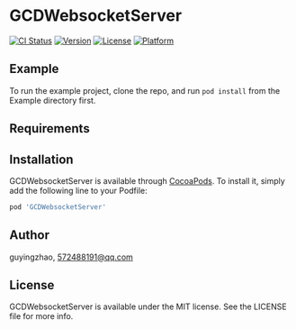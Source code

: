 # GCDWebsocketServer

[![CI Status](https://img.shields.io/travis/guyingzhao/GCDWebsocketServer.svg?style=flat)](https://travis-ci.org/guyingzhao/GCDWebsocketServer)
[![Version](https://img.shields.io/cocoapods/v/GCDWebsocketServer.svg?style=flat)](https://cocoapods.org/pods/GCDWebsocketServer)
[![License](https://img.shields.io/cocoapods/l/GCDWebsocketServer.svg?style=flat)](https://cocoapods.org/pods/GCDWebsocketServer)
[![Platform](https://img.shields.io/cocoapods/p/GCDWebsocketServer.svg?style=flat)](https://cocoapods.org/pods/GCDWebsocketServer)

## Example

To run the example project, clone the repo, and run `pod install` from the Example directory first.

## Requirements

## Installation

GCDWebsocketServer is available through [CocoaPods](https://cocoapods.org). To install
it, simply add the following line to your Podfile:

```ruby
pod 'GCDWebsocketServer'
```

## Author

guyingzhao, 572488191@qq.com

## License

GCDWebsocketServer is available under the MIT license. See the LICENSE file for more info.
